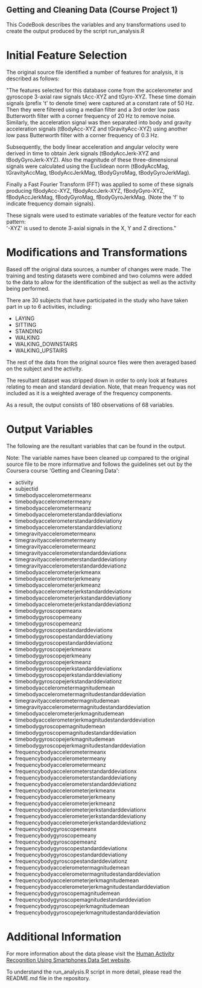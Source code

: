 ## Getting and Cleaning Data (Course Project 1)

This CodeBook describes the variables and any transformations used to create the output produced by the script run_analysis.R

# Initial Feature Selection

The original source file identified a number of features for analysis, it is described as follows:

"The features selected for this database come from the accelerometer and gyroscope 3-axial raw signals tAcc-XYZ and tGyro-XYZ. These time domain signals (prefix 't' to denote time) were captured at a constant rate of 50 Hz. Then they were filtered using a median filter and a 3rd order low pass Butterworth filter with a corner frequency of 20 Hz to remove noise. Similarly, the acceleration signal was then separated into body and gravity acceleration signals (tBodyAcc-XYZ and tGravityAcc-XYZ) using another low pass Butterworth filter with a corner frequency of 0.3 Hz. 

Subsequently, the body linear acceleration and angular velocity were derived in time to obtain Jerk signals (tBodyAccJerk-XYZ and tBodyGyroJerk-XYZ). Also the magnitude of these three-dimensional signals were calculated using the Euclidean norm (tBodyAccMag, tGravityAccMag, tBodyAccJerkMag, tBodyGyroMag, tBodyGyroJerkMag). 

Finally a Fast Fourier Transform (FFT) was applied to some of these signals producing fBodyAcc-XYZ, fBodyAccJerk-XYZ, fBodyGyro-XYZ, fBodyAccJerkMag, fBodyGyroMag, fBodyGyroJerkMag. (Note the 'f' to indicate frequency domain signals). 

These signals were used to estimate variables of the feature vector for each pattern:  
'-XYZ' is used to denote 3-axial signals in the X, Y and Z directions."

# Modifications and Transformations

Based off the original data sources, a number of changes were made. The training and testing datasets were combined and two columns were added to the data to allow for the identification of the subject as well as the activity being performed.

There are 30 subjects that have participated in the study who have taken part in up to 6 activities, including:
* LAYING
* SITTING
* STANDING
* WALKING
* WALKING_DOWNSTAIRS
* WALKING_UPSTAIRS

The rest of the data from the original source files were then averaged based on the subject and the activity. 

The resultant dataset was stripped down in order to only look at features relating to mean and standard deviation. Note, that mean frequency was not included as it is a weighted average of the frequency components.

As a result, the output consists of 180 observations of 68 variables.

# Output Variables

The following are the resultant variables that can be found in the output.

Note: The variable names have been cleaned up compared to the original source file to be more informative and follows the guidelines set out by the Coursera course 'Getting and Cleaning Data':

* activity
* subjectid
* timebodyaccelerometermeanx
* timebodyaccelerometermeany
* timebodyaccelerometermeanz
* timebodyaccelerometerstandarddeviationx
* timebodyaccelerometerstandarddeviationy
* timebodyaccelerometerstandarddeviationz
* timegravityaccelerometermeanx
* timegravityaccelerometermeany
* timegravityaccelerometermeanz
* timegravityaccelerometerstandarddeviationx
* timegravityaccelerometerstandarddeviationy
* timegravityaccelerometerstandarddeviationz
* timebodyaccelerometerjerkmeanx
* timebodyaccelerometerjerkmeany
* timebodyaccelerometerjerkmeanz
* timebodyaccelerometerjerkstandarddeviationx
* timebodyaccelerometerjerkstandarddeviationy
* timebodyaccelerometerjerkstandarddeviationz
* timebodygyroscopemeanx
* timebodygyroscopemeany
* timebodygyroscopemeanz
* timebodygyroscopestandarddeviationx
* timebodygyroscopestandarddeviationy
* timebodygyroscopestandarddeviationz
* timebodygyroscopejerkmeanx
* timebodygyroscopejerkmeany
* timebodygyroscopejerkmeanz
* timebodygyroscopejerkstandarddeviationx
* timebodygyroscopejerkstandarddeviationy
* timebodygyroscopejerkstandarddeviationz
* timebodyaccelerometermagnitudemean
* timebodyaccelerometermagnitudestandarddeviation
* timegravityaccelerometermagnitudemean
* timegravityaccelerometermagnitudestandarddeviation
* timebodyaccelerometerjerkmagnitudemean
* timebodyaccelerometerjerkmagnitudestandarddeviation
* timebodygyroscopemagnitudemean
* timebodygyroscopemagnitudestandarddeviation
* timebodygyroscopejerkmagnitudemean
* timebodygyroscopejerkmagnitudestandarddeviation
* frequencybodyaccelerometermeanx
* frequencybodyaccelerometermeany
* frequencybodyaccelerometermeanz
* frequencybodyaccelerometerstandarddeviationx
* frequencybodyaccelerometerstandarddeviationy
* frequencybodyaccelerometerstandarddeviationz
* frequencybodyaccelerometerjerkmeanx
* frequencybodyaccelerometerjerkmeany
* frequencybodyaccelerometerjerkmeanz
* frequencybodyaccelerometerjerkstandarddeviationx
* frequencybodyaccelerometerjerkstandarddeviationy
* frequencybodyaccelerometerjerkstandarddeviationz
* frequencybodygyroscopemeanx
* frequencybodygyroscopemeany
* frequencybodygyroscopemeanz
* frequencybodygyroscopestandarddeviationx
* frequencybodygyroscopestandarddeviationy
* frequencybodygyroscopestandarddeviationz
* frequencybodyaccelerometermagnitudemean
* frequencybodyaccelerometermagnitudestandarddeviation
* frequencybodyaccelerometerjerkmagnitudemean
* frequencybodyaccelerometerjerkmagnitudestandarddeviation
* frequencybodygyroscopemagnitudemean
* frequencybodygyroscopemagnitudestandarddeviation
* frequencybodygyroscopejerkmagnitudemean
* frequencybodygyroscopejerkmagnitudestandarddeviation

# Additional Information

For more information about the data please visit the <a href="http://archive.ics.uci.edu/ml/datasets/Human+Activity+Recognition+Using+Smartphones">Human Activity Recognition Using Smartphones Data Set website</a>.

To understand the run_analysis.R script in more detail, please read the README.md file in the repository.
